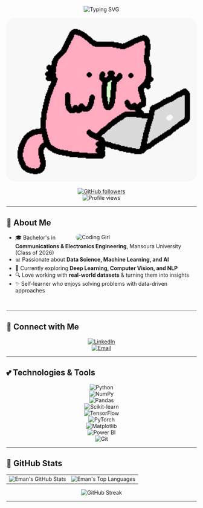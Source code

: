 <!-- Header Typing SVG -->
<p align="center">
  <img src="https://readme-typing-svg.herokuapp.com?font=Comic+Sans+MS&size=28&duration=3000&pause=1000&color=FF69B4&center=true&vCenter=true&width=600&lines=Hey+there%2C+I'm+Eman+Sameh!+🌸;Data+Science+Enthusiast+📊;Machine+Learning+Explorer+🤖;AI+Dreamer+✨;Always+Learning+📚&background=251605" alt="Typing SVG" />
</p>

<!-- Cute GIF -->
<p align="center">
  <img src="https://raw.githubusercontent.com/eman-sameh/eman-sameh/main/Cat-Wow-GIF-by-sillynub.gif" alt="Girly Cat GIF" width="800" style="border-radius: 25px;"/>
</p>

<!-- Social + Stats -->
<div align="center">

[![GitHub followers](https://img.shields.io/github/followers/eman-sameh?style=social&label=Follow)](https://github.com/eman-sameh)  
![Profile views](https://komarev.com/ghpvc/?username=eman-sameh&style=flat&label=Views&color=FF69B4)

</div>

---

## 🌷 About Me  

<img align="right" alt="Coding Girl" width="320" src="https://media.giphy.com/media/coxQHKASG60HrHtvkt/giphy.gif" style="border-radius: 25px;"/>

- 🎓 Bachelor's in **Communications & Electronics Engineering**, Mansoura University (Class of 2026)  
- 📊 Passionate about **Data Science, Machine Learning, and AI**  
- 🌱 Currently exploring **Deep Learning, Computer Vision, and NLP**  
- 🔍 Love working with **real-world datasets** & turning them into insights  
- ✨ Self-learner who enjoys solving problems with data-driven approaches  

<br clear="both"/>

---

## 🌸 Connect with Me  

<div align="center">

[![LinkedIn](https://img.shields.io/badge/LinkedIn-FFB6C1?style=for-the-badge&logo=linkedin&logoColor=251605)](https://www.linkedin.com/in/eman-sameh/)  
[![Email](https://img.shields.io/badge/Email-Contact%20me-FFB6C1?style=for-the-badge&logo=gmail&logoColor=FF69B4)](mailto:emansameh24@gmail.com)

</div>

---

## 💕 Technologies & Tools  

<div align="center">

![Python](https://img.shields.io/badge/-Python-FFB6C1?style=for-the-badge&logo=python&logoColor=251605)  
![NumPy](https://img.shields.io/badge/-NumPy-FFB6C1?style=for-the-badge&logo=numpy&logoColor=251605)  
![Pandas](https://img.shields.io/badge/-Pandas-FFB6C1?style=for-the-badge&logo=pandas&logoColor=251605)  
![Scikit-learn](https://img.shields.io/badge/-ScikitLearn-FFB6C1?style=for-the-badge&logo=scikitlearn&logoColor=251605)  
![TensorFlow](https://img.shields.io/badge/-TensorFlow-FFB6C1?style=for-the-badge&logo=tensorflow&logoColor=251605)  
![PyTorch](https://img.shields.io/badge/-PyTorch-FFB6C1?style=for-the-badge&logo=pytorch&logoColor=251605)  
![Matplotlib](https://img.shields.io/badge/-Matplotlib-FFB6C1?style=for-the-badge&logo=plotly&logoColor=251605)  
![Power BI](https://img.shields.io/badge/-Power%20BI-FFB6C1?style=for-the-badge&logo=powerbi&logoColor=251605)  
![Git](https://img.shields.io/badge/-Git-FFB6C1?style=for-the-badge&logo=git&logoColor=251605)  

</div>

---

## 🎀 GitHub Stats  

<div align="center">
  <table>
    <tr>
      <td>
        <img src="https://github-readme-stats.vercel.app/api?username=eman-sameh&show_icons=true&title_color=FF69B4&icon_color=FFB6C1&text_color=ffffff&bg_color=251605&border_color=FFB6C1&hide_border=true&include_all_commits=true&count_private=true" alt="Eman's GitHub Stats" />
      </td>
      <td>
        <img src="https://github-readme-stats.vercel.app/api/top-langs/?username=eman-sameh&layout=compact&title_color=FF69B4&text_color=ffffff&bg_color=251605&border_color=FFB6C1&hide_border=true&langs_count=8" alt="Eman's Top Languages" />
      </td>
    </tr>
  </table>
</div>

<div align="center">
  <img src="https://streak-stats.demolab.com/?user=eman-sameh&background=251605&ring=FF69B4&fire=FFB6C1&currStreakNum=ffffff&sideNums=ffffff&currStreakLabel=FFB6C1&sideLabels=FF69B4&dates=cccccc&border=FFB6C1&hide_border=true" alt="GitHub Streak"/>
</div>

---
